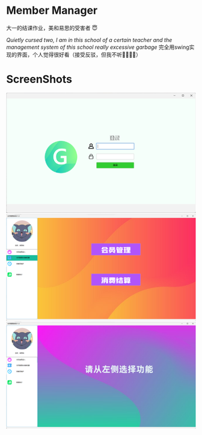 # Member Manager
大一的结课作业，美和易思的受害者 :innocent:

*Quietly cursed two, I am in this school of a certain teacher and the management system of this school really excessive garbage*
完全用swing实现的界面，个人觉得很好看（接受反驳，但我不听:pray::pray::pray::pray:）
# ScreenShots
![](screenShots/392303d20fd876cf26171787468f5f6.png)![](screenShots/b447ae0e267c51df92c6b3befe31e0d.png)![](screenShots/d0e76084e14c2de827141f312b8c0f3.png)
